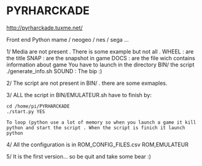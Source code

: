PYRHARCKADE
===========


http://pyrharckade.tuxme.net/

Front end Python mame / neogeo / nes / sega ...

1/ Media are not present . There is some example but not all .
	WHEEL	: are the title
	SNAP	: are the snapshot in game
	DOCS	: are the file wich contains information about game
		  You have to launch in the directory BIN/ the script ./generate_info.sh 
	SOUND	: The bip :)

2/ The script are not present in BIN/ . there are some exmaples.

3/ ALL the script in BIN/EMULATEUR.sh have to finish by:

	cd /home/pi/PYRHARCKADE
	./start.py YES

	To loop (python use a lot of memory so when you launch a game it kill python and start the script . When the script is finich it launch python 

4/ All the configuration is in ROM_CONFIG_FILES.csv
	ROM,EMULATEUR

5/ It is the first version... so be quit and take some bear :)

